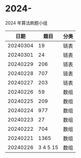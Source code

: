 # 2024-

2024 年算法刷题小组

| 日期     | 题目 | 分类 |
| -------- | ---- | ---- |
| 20240304 | 19   | 链表 |
| 20240301 | 24   | 链表 |
| 20240229 | 206  | 链表 |
| 20240228 | 707  | 链表 |
| 20240227 | 203  | 链表 |
| 20240226 | 59   | 数组 |
| 20240225 | 209  | 数组 |
| 20240224 | 977  | 数组 |
| 20240223 | 27   | 数组 |
| 20240222 | 704  | 数组 |
| 20240221 | 1365 | 数组 |
| 20240226 | 3 4 5 15 | 数组 |

